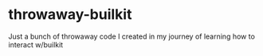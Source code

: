 # throwaway-builkit
Just a bunch of throwaway code I created in my journey of learning how to interact w/builkit
